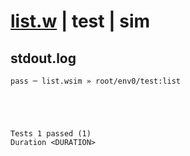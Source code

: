 # [list.w](../../../../examples/tests/valid/list.w) | test | sim

## stdout.log
```log
pass ─ list.wsim » root/env0/test:list
 




Tests 1 passed (1) 
Duration <DURATION>

```

